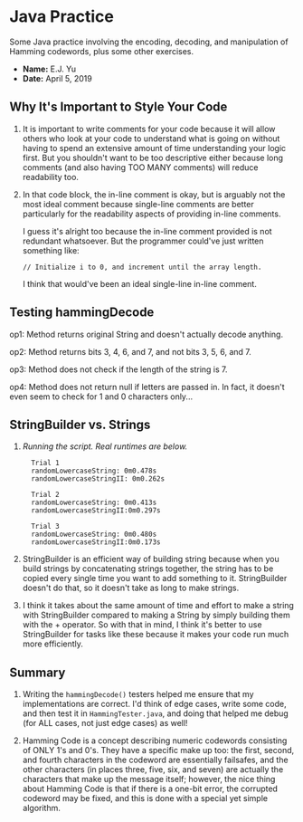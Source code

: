# Java Practice

Some Java practice involving the encoding, decoding, and manipulation
of Hamming codewords, plus some other exercises.

- **Name:** E.J. Yu
- **Date:** April 5, 2019

## Why It's Important to Style Your Code

1. It is important to write comments for your code because
   it will allow others who look at your code to understand
   what is going on without having to spend an extensive amount
   of time understanding your logic first. But you shouldn't
   want to be too descriptive either because long comments (and
   also having TOO MANY comments) will reduce readability too.

2. In that code block, the in-line comment is okay, but is arguably
   not the most ideal comment because single-line comments are better
   particularly for the readability aspects of providing in-line
   comments.

   I guess it's alright too because the in-line comment provided
   is not redundant whatsoever. But the programmer could've just
   written something like:

   `// Initialize i to 0, and increment until the array length.`

   I think that would've been an ideal single-line in-line comment.

## Testing hammingDecode

op1: Method returns original String and doesn't actually decode 
     anything.

op2: Method returns bits 3, 4, 6, and 7,
     and not bits 3, 5, 6, and 7.

op3: Method does not check if the length of the string is 7.

op4: Method does not return null if letters are passed in.
     In fact, it doesn't even seem  to check for
     1 and 0 characters only...

## StringBuilder vs. Strings

1. *Running the script. Real runtimes are below.*

         Trial 1
         randomLowercaseString: 0m0.478s
         randomLowercaseStringII: 0m0.262s

         Trial 2
         randomLowercaseString: 0m0.413s
         randomLowercaseStringII:0m0.297s

         Trial 3
         randomLowercaseString: 0m0.480s
         randomLowercaseStringII:0m0.173s

2. StringBuilder is an efficient way of building string because
   when you build strings by concatenating strings together,
   the string has to be copied every single time you want to
   add something to it. StringBuilder doesn't do that, so it
   doesn't take as long to make strings.

3. I think it takes about the same amount of time and effort
   to make a string with StringBuilder compared to making
   a String by simply building them with the + operator.
   So with that in mind, I think it's better to use StringBuilder
   for tasks like these because it makes your code run
   much more efficiently.

## Summary

1. Writing the `hammingDecode()` testers helped me ensure that
   my implementations are correct. I'd think of edge cases,
   write some code, and then test it in `HammingTester.java`,
   and doing that helped me debug (for ALL cases, not just
   edge cases) as well!

2. Hamming Code is a concept describing numeric codewords
   consisting of ONLY 1's and 0's.
   They have a specific make up too: the
   first, second, and fourth characters in the codeword
   are essentially failsafes, and the other characters
   (in places three, five, six, and seven) are actually
   the characters that make up the message itself; however,
   the nice thing about Hamming Code is that if there is
   a one-bit error, the corrupted codeword may be fixed, 
   and this is done with a special yet simple algorithm.